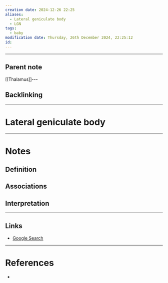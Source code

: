 ```yaml
---
creation date: 2024-12-26 22:25
aliases:
  - Lateral geniculate body
  - LGN
tags:
  - baby
modification date: Thursday, 26th December 2024, 22:25:12
id:
---
```

---

## Parent note
[[Thalamus]]---
## Backlinking


---
# Lateral geniculate body


---
# Notes

## Definition

## Associations

## Interpretation

---
## Links
- [Google Search](https://www.google.com/search?q=Lateral+geniculate+body)

---
# References
+ 